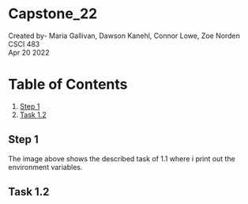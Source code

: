 # Capstone_22

Created by- Maria Gallivan, Dawson Kanehl, Connor Lowe, Zoe Norden <br />
CSCI 483 <br />
Apr 20 2022 <br />


# Table of Contents
1. [Step 1](#1)
2. [Task 1.2](#1.2)


## Step 1 <a name="1"></a>


The image above shows the described task of 1.1 where i print out the environment variables.

## Task 1.2 <a name="1.2"></a>
